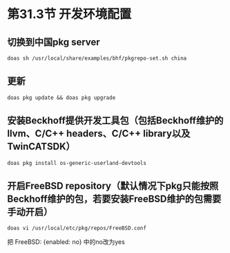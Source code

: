 # 第31.3节 开发环境配置

## 切换到中国pkg server
```shell
doas sh /usr/local/share/examples/bhf/pkgrepo-set.sh china
```

## 更新
```shell
doas pkg update && doas pkg upgrade
```

## 安装Beckhoff提供开发工具包（包括Beckhoff维护的llvm、C/C++ headers、C/C++ library以及TwinCATSDK）
```shell
doas pkg install os-generic-userland-devtools
```

## 开启FreeBSD repository（默认情况下pkg只能按照Beckhoff维护的包，若要安装FreeBSD维护的包需要手动开启）
```shell
doas vi /usr/local/etc/pkg/repos/FreeBSD.conf
```
把 FreeBSD: {enabled: no} 中的no改为yes
